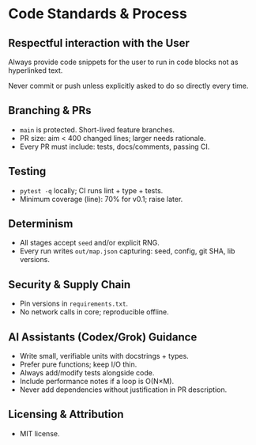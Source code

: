 # Code Standards & Process

## Respectful interaction with the User
Always provide code snippets for the user to run in code blocks not as hyperlinked text.

Never commit or push unless explicitly asked to do so directly every time. 


## Branching & PRs
- `main` is protected. Short-lived feature branches.
- PR size: aim < 400 changed lines; larger needs rationale.
- Every PR must include: tests, docs/comments, passing CI.

## Testing
- `pytest -q` locally; CI runs lint + type + tests.
- Minimum coverage (line): 70% for v0.1; raise later.

## Determinism
- All stages accept `seed` and/or explicit RNG.
- Every run writes `out/map.json` capturing: seed, config, git SHA, lib versions.

## Security & Supply Chain
- Pin versions in `requirements.txt`.
- No network calls in core; reproducible offline.

## AI Assistants (Codex/Grok) Guidance
- Write small, verifiable units with docstrings + types.
- Prefer pure functions; keep I/O thin.
- Always add/modify tests alongside code.
- Include performance notes if a loop is O(N×M).
- Never add dependencies without justification in PR description.

## Licensing & Attribution
- MIT license.
